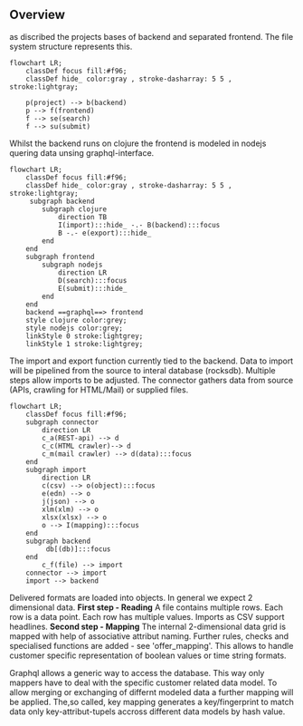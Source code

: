 ## Overview

as discribed the projects bases of backend and separated frontend. The file system structure represents this.

```mermaid
flowchart LR;
    classDef focus fill:#f96;
    classDef hide_ color:gray , stroke-dasharray: 5 5 , stroke:lightgray;

    p(project) --> b(backend)
    p --> f(frontend)
    f --> se(search)
    f --> su(submit)

```

Whilst the backend runs on clojure the frontend is modeled in nodejs quering data unsing graphql-interface.

```mermaid
flowchart LR;
    classDef focus fill:#f96;
    classDef hide_ color:gray , stroke-dasharray: 5 5 , stroke:lightgray;
     subgraph backend
        subgraph clojure
            direction TB
            I(import):::hide_ -.- B(backend):::focus
            B -.- e(export):::hide_
        end
    end
    subgraph frontend
        subgraph nodejs
            direction LR
            D(search):::focus
            E(submit):::hide_
        end
    end
    backend ==graphql==> frontend
    style clojure color:grey;
    style nodejs color:grey;
    linkStyle 0 stroke:lightgrey;
    linkStyle 1 stroke:lightgrey;
```

The import and export function currently tied to the backend. Data to import will be pipelined from the source to interal database (rocksdb). Multiple steps allow imports to be adjusted. The connector gathers data from source (APIs, crawling for HTML/Mail) or supplied files.

```mermaid
flowchart LR;
    classDef focus fill:#f96;
    subgraph connector
        direction LR
        c_a(REST-api) --> d
        c_c(HTML crawler)--> d
        c_m(mail crawler) --> d(data):::focus
    end
    subgraph import
        direction LR
        c(csv) --> o(object):::focus
        e(edn) --> o
        j(json) --> o
        xlm(xlm) --> o
        xlsx(xlsx) --> o
        o --> I(mapping):::focus
    end
    subgraph backend
         db[(db)]:::focus
    end
        c_f(file) --> import
    connector --> import
    import --> backend
```

Delivered formats are loaded into objects. In general we expect 2 dimensional data.
**First step - Reading** A file contains multiple rows. Each row is a data point. Each row has multiple values. Imports as CSV support headlines.
**Second step - Mapping** The internal 2-dimensional data grid is mapped with help of associative attribut naming. Further rules, checks and specialised functions are added - see 'offer_mapping'. This allows to handle customer specific representation of boolean values or time string formats.

Graphql allows a generic way to access the database. This way only mappers have to deal with the specific customer related data model. To allow merging or exchanging of differnt modeled data a further mapping will be applied. The,so called, key mapping generates a key/fingerprint to match data only key-attribut-tupels accross different data models by hash value.
